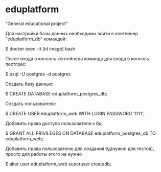 # eduplatform
"General educational project"

Для настройки базы данных необходимо войти в контейнер "eduplatform_db" командой:

$ docker exec -it [id image] bash

После входа в консоль контейнера команда для входа в консоль постгрес:

$ psql -U postgres -d postgres

Создать базу данных:

$ CREATE DATABASE eduplatform_postgres_db;

Создать пользователя:

$ CREATE USER eduplatform_web WITH LOGIN PASSWORD '1111';

Добавить права доступа пользователя к бд:

$ GRANT ALL PRIVILEGES ON DATABASE eduplatform_postgres_db TO eduplatform_web;

Добавить права пользователю для создания бд(нужно для тестов), просто для работы этого не нужно

$ alter user eduplatform_web superuser createdb;
